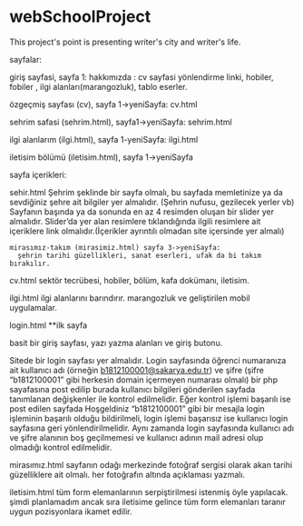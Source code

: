 # webSchoolProject
This project's point is presenting writer's city and writer's life.

  sayfalar:

giriş sayfasi, sayfa 1: hakkımızda : cv sayfasi yönlendirme linki, hobiler, fobiler , ilgi alanları(marangozluk), tablo eserler.

özgeçmiş sayfası (cv), sayfa 1->yeniSayfa: cv.html

sehrim safasi (sehrim.html), sayfa1->yeniSayfa: sehrim.html

ilgi alanlarım (ilgi.html), sayfa 1-yeniSayfa: ilgi.html

iletisim bölümü (iletisim.html), sayfa 1->yeniSayfa


  sayfa içerikleri:
  
sehir.html
  Şehrim şeklinde bir sayfa olmalı, bu sayfada memletinize ya da sevdiğiniz şehre ait bilgiler yer almalıdır. (Şehrin nufusu, gezilecek yerler vb) Sayfanın başında ya da sonunda en az 4 resimden oluşan bir slider yer almalıdır. Slider’da yer alan resimlere tıklandığında ilgili resimlere ait içeriklere link olmalıdır.(İçerikler ayrıntılı olmadan site içersinde yer almalı)
  
    mirasımız-takım (mirasimiz.html) sayfa 3->yeniSayfa:
      şehrin tarihi güzellikleri, sanat eserleri, ufak da bi takım bırakılır.
  
cv.html
  sektör tecrübesi, hobiler, bölüm, kafa dokümanı, iletisim.
  
ilgi.html
  ilgi alanlarını barındırır. marangozluk ve geliştirilen mobil uygulamalar.

login.html **ilk sayfa

  basit bir giriş sayfası, yazı yazma alanları ve giriş butonu.
  
  Sitede bir login sayfası yer almalıdır. Login sayfasında öğrenci numaranıza ait kullanıcı adı (örneğin b1812100001@sakarya.edu.tr) ve şifre (şifre “b1812100001” gibi herkesin domain içermeyen numarası olmalı) bir php sayafasına post edilip burada kullanıcı bilgileri gönderilen sayfada tanımlanan değişkenler ile kontrol edilmelidir. Eğer kontrol işlemi başarılı ise post edilen sayfada Hoşgeldiniz “b1812100001” gibi bir mesajla login işleminin başarılı olduğu bildirilmeli, login işlemi başarısız ise kullanıcı login sayfasına geri yönlendirilmelidir. Aynı zamanda login sayfasında kullanıcı adı ve şifre alanının boş geçilmemesi ve kullanıcı adının mail adresi olup olmadığı kontrol edilmelidir.

mirasımız.html
  sayfanın odağı merkezinde fotoğraf sergisi olarak akan tarihi güzelliklere ait olmalı.
  her fotoğrafın altında açıklaması yazmalı.
  
iletisim.html
  tüm form elemanlarının serpiştirilmesi istenmiş öyle yapılacak.
  şimdi planlamadım ancak sıra iletisime gelince tüm form elemanları taranır uygun pozisyonlara ikamet edilir.
  
  

